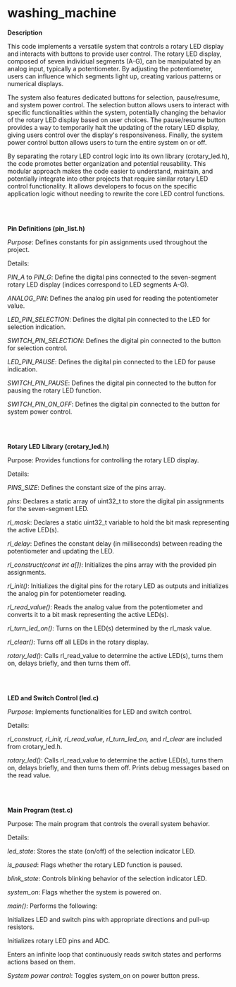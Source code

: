 # washing_machine

**Description**

This code implements a versatile system that controls a rotary LED display and interacts with buttons to provide user control.  The rotary LED display, composed of seven individual segments (A-G), can be manipulated by an analog input, typically a potentiometer. By adjusting the potentiometer, users can influence which segments light up, creating various patterns or numerical displays.

The system also features dedicated buttons for selection, pause/resume, and system power control. The selection button allows users to interact with specific functionalities within the system, potentially changing the behavior of the rotary LED display based on user choices. The pause/resume button provides a way to temporarily halt the updating of the rotary LED display, giving users control over the display's responsiveness. Finally, the system power control button allows users to turn the entire system on or off.

By separating the rotary LED control logic into its own library (crotary_led.h), the code promotes better organization and potential reusability. This modular approach makes the code easier to understand, maintain, and potentially integrate into other projects that require similar rotary LED control functionality. It allows developers to focus on the specific application logic without needing to rewrite the core LED control functions.

<br>
<br>

**Pin Definitions (pin_list.h)**

*Purpose*: Defines constants for pin assignments used throughout the project.

Details:

*PIN_A* to *PIN_G*: Define the digital pins connected to the seven-segment rotary LED display (indices correspond to LED segments A-G).

*ANALOG_PIN*: Defines the analog pin used for reading the potentiometer value.

*LED_PIN_SELECTION*: Defines the digital pin connected to the LED for selection indication.

*SWITCH_PIN_SELECTION*: Defines the digital pin connected to the button for selection control.

*LED_PIN_PAUSE*: Defines the digital pin connected to the LED for pause indication.

*SWITCH_PIN_PAUSE*: Defines the digital pin connected to the button for pausing the rotary LED function.

*SWITCH_PIN_ON_OFF*: Defines the digital pin connected to the button for system power control.

<br>
<br>

**Rotary LED Library (crotary_led.h)**

Purpose: Provides functions for controlling the rotary LED display.

Details:

*PINS_SIZE*: Defines the constant size of the pins array.

*pins*: Declares a static array of uint32_t to store the digital pin assignments for the seven-segment LED.

*rl_mask*: Declares a static uint32_t variable to hold the bit mask representing the active LED(s).

*rl_delay*: Defines the constant delay (in milliseconds) between reading the potentiometer and updating the LED.

*rl_construct(const int a[])*: Initializes the pins array with the provided pin assignments.

*rl_init()*: Initializes the digital pins for the rotary LED as outputs and initializes the analog pin for potentiometer reading.

*rl_read_value()*: Reads the analog value from the potentiometer and converts it to a bit mask representing the active LED(s).

*rl_turn_led_on()*: Turns on the LED(s) determined by the rl_mask value.

*rl_clear()*: Turns off all LEDs in the rotary display.

*rotary_led()*: Calls rl_read_value to determine the active LED(s), turns them on, delays briefly, and then turns them off.

<br>
<br>

**LED and Switch Control (led.c)**

*Purpose*: Implements functionalities for LED and switch control.

Details:

*rl_construct, rl_init, rl_read_value, rl_turn_led_on,* and *rl_clear* are included from crotary_led.h.

*rotary_led()*: Calls rl_read_value to determine the active LED(s), turns them on, delays briefly, and then turns them off. Prints debug messages based on the read value.

<br>
<br>

**Main Program (test.c)**

Purpose: The main program that controls the overall system behavior.

Details:

*led_state*: Stores the state (on/off) of the selection indicator LED.

*is_paused*: Flags whether the rotary LED function is paused.

*blink_state*: Controls blinking behavior of the selection indicator LED.

*system_on*: Flags whether the system is powered on.

*main()*: Performs the following:

Initializes LED and switch pins with appropriate directions and pull-up resistors.

Initializes rotary LED pins and ADC.

Enters an infinite loop that continuously reads switch states and performs actions based on them.

*System power control*: Toggles system_on on power button press.
